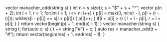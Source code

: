 vector<int> manacher_odd(string s) {
    int n = s.size();
    s = "$" + s + "^";
    vector<int> p(n + 2);
    int l = 1, r = 1;
    for(int i = 1; i <= n; i++) {
        p[i] = max(0, min(r - i, p[l + (r - i)]));
        while(s[i - p[i]] == s[i + p[i]]) {
            p[i]++;
        }
        if(i + p[i] > r) {
            l = i - p[i], r = i + p[i];
        }
    }
    return vector<int>(begin(p) + 1, end(p) - 1);
}
vector<int> manacher(string s) {
    string t;
    for(auto c: s) {
        t += string("#") + c;
    }
    auto res = manacher_odd(t + "#");
    return vector<int>(begin(res) + 1, end(res) - 1);
}